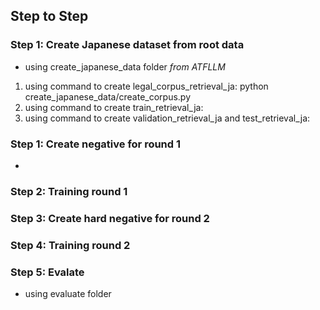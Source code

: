 ## Step to Step

### Step 1: Create Japanese dataset from root data
- using create_japanese_data folder
*from ATFLLM*
1. using command to create legal_corpus_retrieval_ja: python create_japanese_data/create_corpus.py
2. using command to create train_retrieval_ja: 
3. using command to create validation_retrieval_ja and test_retrieval_ja: 
### Step 1: Create negative for round 1
- 
### Step 2: Training round 1
### Step 3: Create hard negative for round 2
### Step 4: Training round 2
### Step 5: Evalate
- using evaluate folder